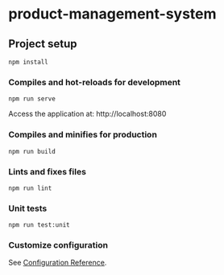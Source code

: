 # product-management-system

## Project setup
```
npm install
```

### Compiles and hot-reloads for development
```
npm run serve
```
Access the application at:
http://localhost:8080


### Compiles and minifies for production
```
npm run build
```

### Lints and fixes files
```
npm run lint
```

### Unit tests
```
npm run test:unit

```

### Customize configuration
See [Configuration Reference](https://cli.vuejs.org/config/).
